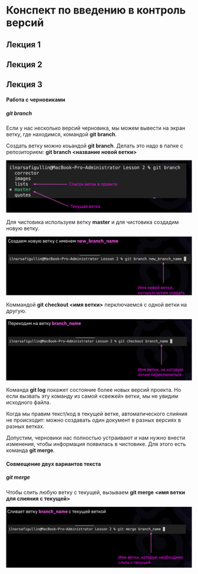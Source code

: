 # Конспект по введению в контроль версий 

## Лекция 1

## Лекция 2

## Лекция 3

#### Работа с черновиками

##### git branch

Если у нас несколько версий черновика, мы можем вывести на экран ветку, где находимся, командой **git branch**.

Создать ветку можно коьандой **git branch**. Делать это надо в папке с репозиторием:
**git branch <название новой ветки>**

![](/img/command_branch.PNG)

Для чистовика используем ветку **master** и для чистовика создадим новую ветку.

![](/img/command_branch1.PNG) 

Коммандой **git checkout <имя ветки>** перключаемся с одной ветки на другую.

![](/img/command_checkout.PNG)  

Команда **git log** покажет состояние более новых
версий проекта. Но если вызвать эту команду из
самой «свежей» ветки, мы не увидим исходного
файла.

Когда мы правим текст/код в текущей ветке,
автоматического слияния не происходит: можно
создавать один документ в разных версиях 
в разных ветках.

Допустим, черновики нас полностью устраивают и нам нужно внести изменения, чтобы
информация появилась в чистовике. Для этого есть команда **git merge**.

#### Совмещение двух вариантов текста

##### git merge

Чтобы слить любую ветку с текущей, вызываем
**git merge <имя ветки для слияния с текущей>**

![](/img/command_marge.PNG)